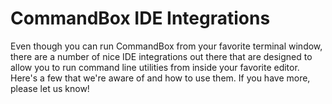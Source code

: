 # CommandBox IDE Integrations

Even though you can run CommandBox from your favorite terminal window, there are a number of nice IDE integrations out there that are designed to allow you to run command line utilities from inside your favorite editor.  Here's a few that we're aware of and how to use them.  If you have more, please let us know!

